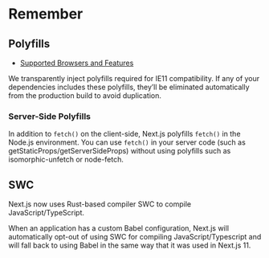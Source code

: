 # Remember

## Polyfills

- [Supported Browsers and Features](https://nextjs.org/docs/basic-features/supported-browsers-features#polyfills)

We transparently inject polyfills required for IE11 compatibility. If any of your dependencies includes these polyfills,
they’ll be eliminated automatically from the production build to avoid duplication.

### Server-Side Polyfills

In addition to `fetch()` on the client-side, Next.js polyfills `fetch()` in the Node.js environment. You can use
`fetch()` in your server code (such as getStaticProps/getServerSideProps) without using polyfills such as
isomorphic-unfetch or node-fetch.

## SWC

Next.js now uses Rust-based compiler SWC to compile JavaScript/TypeScript.

When an application has a custom Babel configuration, Next.js will automatically opt-out of using SWC for compiling
JavaScript/Typescript and will fall back to using Babel in the same way that it was used in Next.js 11.
